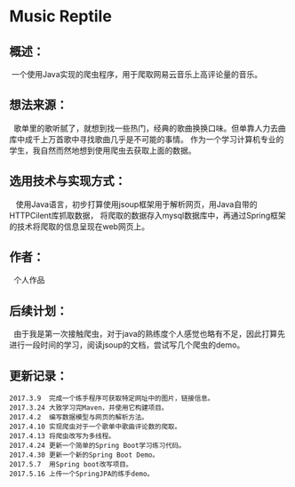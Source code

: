 # Music Reptile
概述：
---------
  一个使用Java实现的爬虫程序，用于爬取网易云音乐上高评论量的音乐。
  
想法来源：
----------
    歌单里的歌听腻了，就想到找一些热门，经典的歌曲换换口味。但单靠人力去曲库中成千上万首歌中寻找歌曲几乎是不可能的事情。
    作为一个学习计算机专业的学生，我自然而然地想到使用爬虫去获取上面的数据。
    
选用技术与实现方式：
-------------------
    使用Java语言，初步打算使用jsoup框架用于解析网页，用Java自带的HTTPCilent库抓取数据，
    将爬取的数据存入mysql数据库中，再通过Spring框架的技术将爬取的信息呈现在web网页上。
    
作者：
------------------
   个人作品

后续计划：
-------------------
   由于我是第一次接触爬虫，对于java的熟练度个人感觉也略有不足，因此打算先进行一段时间的学习，阅读jsoup的文档，尝试写几个爬虫的demo。
 
更新记录：
----------------------
	2017.3.9  完成一个练手程序可获取特定网址中的图片，链接信息。
  	2017.3.24 大致学习完Maven，并使用它构建项目。
	2017.4.2  编写数据模型与网页的解析方法。
	2017.4.10 实现爬虫对于一个歌单中歌曲评论数的爬取。
	2017.4.13 将爬虫改写为多线程。
	2017.4.24 更新一个简单的Spring Boot学习练习代码。
	2017.4.30 更新一个新的Spring Boot Demo。
	2017.5.7  用Spring boot改写项目。
	2017.5.16 上传一个SpringJPA的练手demo。